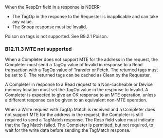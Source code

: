 When the RespErr field in a response is NDERR:

- The TagOp in the response to the Requester is inapplicable and can take any value.
- The Snoop response must be Invalid.

Poison on tags is not supported. See B9.2.1 Poison.

### B12.11.3 MTE not supported

When a Completer does not support MTE for the address in the request, the Completer must send a TagOp value of Invalid in response to a Read transaction with a TagOp value of Transfer or Fetch. The returned tags must be set to 0. The returned tags can be cached as Clean by the Requester.

A Completer in response to a Read request to a Non-cacheable or Device memory location must set the TagOp value in the response to Invalid. A Completer is expected to give an OK response to an MTE operation, unless a different response can be given to an equivalent non-MTE operation.

When a Write request with TagOp Match is received and a Completer does not support MTE for the address in the request, the Completer is still required to send a TagMatch response. The Resp field value must indicate that the Tag Match failed. The Completer is permitted, but not required, to wait for the write data before sending the TagMatch response.